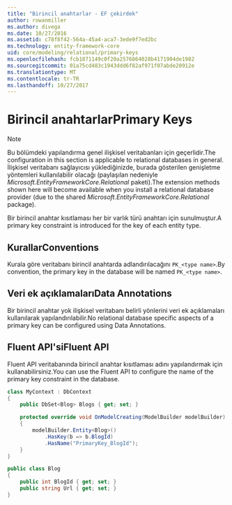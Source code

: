 ```yaml
---
title: "Birincil anahtarlar - EF çekirdek"
author: rowanmiller
ms.author: divega
ms.date: 10/27/2016
ms.assetid: c78f8f42-564a-45a4-aca7-3ede9f7ed2bc
ms.technology: entity-framework-core
uid: core/modeling/relational/primary-keys
ms.openlocfilehash: fcb1871149c0f20a2576864028b4171904de1982
ms.sourcegitcommit: 01a75cd483c1943ddd6f82af971f07abde20912e
ms.translationtype: MT
ms.contentlocale: tr-TR
ms.lasthandoff: 10/27/2017
---
```

# <a name="primary-keys"></a><span data-ttu-id="b4ad0-102">Birincil anahtarlar</span><span class="sxs-lookup"><span data-stu-id="b4ad0-102">Primary Keys</span></span>

> [!NOTE]  
> <span data-ttu-id="b4ad0-103">Bu bölümdeki yapılandırma genel ilişkisel veritabanları için geçerlidir.</span><span class="sxs-lookup"><span data-stu-id="b4ad0-103">The configuration in this section is applicable to relational databases in general.</span></span> <span data-ttu-id="b4ad0-104">İlişkisel veritabanı sağlayıcısı yüklediğinizde, burada gösterilen genişletme yöntemleri kullanılabilir olacağı (paylaşılan nedeniyle *Microsoft.EntityFrameworkCore.Relational* paketi).</span><span class="sxs-lookup"><span data-stu-id="b4ad0-104">The extension methods shown here will become available when you install a relational database provider (due to the shared *Microsoft.EntityFrameworkCore.Relational* package).</span></span>

<span data-ttu-id="b4ad0-105">Bir birincil anahtar kısıtlaması her bir varlık türü anahtarı için sunulmuştur.</span><span class="sxs-lookup"><span data-stu-id="b4ad0-105">A primary key constraint is introduced for the key of each entity type.</span></span>

## <a name="conventions"></a><span data-ttu-id="b4ad0-106">Kurallar</span><span class="sxs-lookup"><span data-stu-id="b4ad0-106">Conventions</span></span>

<span data-ttu-id="b4ad0-107">Kurala göre veritabanı birincil anahtarda adlandırılacağını `PK_<type name>`.</span><span class="sxs-lookup"><span data-stu-id="b4ad0-107">By convention, the primary key in the database will be named `PK_<type name>`.</span></span>

## <a name="data-annotations"></a><span data-ttu-id="b4ad0-108">Veri ek açıklamaları</span><span class="sxs-lookup"><span data-stu-id="b4ad0-108">Data Annotations</span></span>

<span data-ttu-id="b4ad0-109">Bir birincil anahtar yok ilişkisel veritabanı belirli yönlerini veri ek açıklamaları kullanılarak yapılandırılabilir.</span><span class="sxs-lookup"><span data-stu-id="b4ad0-109">No relational database specific aspects of a primary key can be configured using Data Annotations.</span></span>

## <a name="fluent-api"></a><span data-ttu-id="b4ad0-110">Fluent API'si</span><span class="sxs-lookup"><span data-stu-id="b4ad0-110">Fluent API</span></span>

<span data-ttu-id="b4ad0-111">Fluent API veritabanında birincil anahtar kısıtlaması adını yapılandırmak için kullanabilirsiniz.</span><span class="sxs-lookup"><span data-stu-id="b4ad0-111">You can use the Fluent API to configure the name of the primary key constraint in the database.</span></span>

<!-- [!code-csharp[Main](samples/core/relational/Modeling/FluentAPI/Samples/Relational/KeyName.cs?highlight=9)] -->
``` csharp
class MyContext : DbContext
{
    public DbSet<Blog> Blogs { get; set; }

    protected override void OnModelCreating(ModelBuilder modelBuilder)
    {
        modelBuilder.Entity<Blog>()
            .HasKey(b => b.BlogId)
            .HasName("PrimaryKey_BlogId");
    }
}

public class Blog
{
    public int BlogId { get; set; }
    public string Url { get; set; }
}
```
